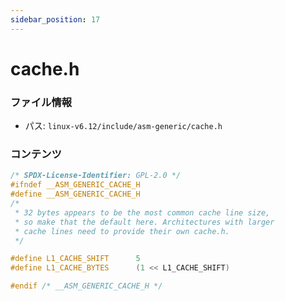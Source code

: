 ```yaml
---
sidebar_position: 17
---
```

# cache.h

### ファイル情報

- パス: `linux-v6.12/include/asm-generic/cache.h`

### コンテンツ

```h
/* SPDX-License-Identifier: GPL-2.0 */
#ifndef __ASM_GENERIC_CACHE_H
#define __ASM_GENERIC_CACHE_H
/*
 * 32 bytes appears to be the most common cache line size,
 * so make that the default here. Architectures with larger
 * cache lines need to provide their own cache.h.
 */

#define L1_CACHE_SHIFT		5
#define L1_CACHE_BYTES		(1 << L1_CACHE_SHIFT)

#endif /* __ASM_GENERIC_CACHE_H */

```
